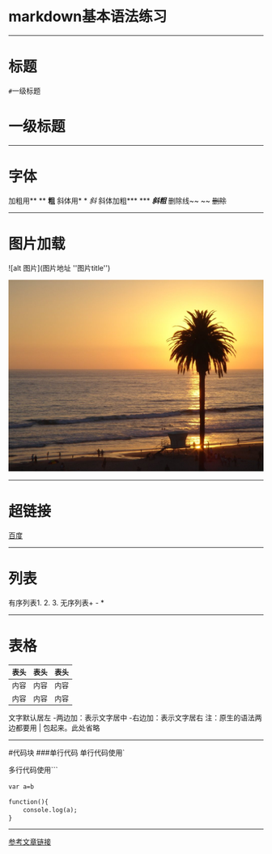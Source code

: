 # markdown基本语法练习
---

# 标题


`#`一级标题  

# 一级标题

---

# 字体
加粗用** **  **粗**
斜体用* *    *斜*
斜体加粗*** ***  ***斜粗***
删除线~~ ~~ ~~删除~~

---
# 图片加载
![alt 图片](图片地址 ''图片title'')

![alt 一张风景照片](https://github.com/nainiuainiunai/markdown/blob/master/1.jpg)

---
# 超链接  
[百度](http://baidu.com)




---
# 列表
有序列表1. 2. 3.
无序列表+ - *

---
# 表格
表头|表头|表头
---|:--:|---:
内容|内容|内容
内容|内容|内容  
文字默认居左
-两边加：表示文字居中
-右边加：表示文字居右
注：原生的语法两边都要用 | 包起来。此处省略

---
#代码块
###单行代码
单行代码使用`

多行代码使用```

`var a=b`
```
function(){
    console.log(a);
}
```  
---
[参考文章链接](https://www.jianshu.com/p/191d1e21f7ed)